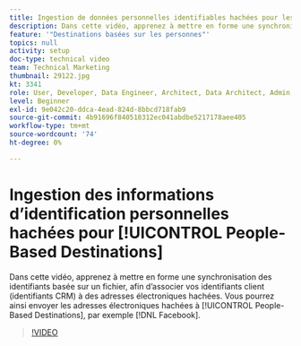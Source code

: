 ```yaml
---
title: Ingestion de données personnelles identifiables hachées pour les destinations basées sur les personnes
description: Dans cette vidéo, apprenez à mettre en forme une synchronisation des identifiants basée sur un fichier, afin d’associer vos identifiants client (identifiants CRM) à des adresses électroniques hachées.
feature: '"Destinations basées sur les personnes"'
topics: null
activity: setup
doc-type: technical video
team: Technical Marketing
thumbnail: 29122.jpg
kt: 3341
role: User, Developer, Data Engineer, Architect, Data Architect, Admin, Leader
level: Beginner
exl-id: 9e042c20-ddca-4ead-824d-8bbcd718fab9
source-git-commit: 4b91696f840518312ec041abdbe5217178aee405
workflow-type: tm+mt
source-wordcount: '74'
ht-degree: 0%

---
```


# Ingestion des informations d’identification personnelles hachées pour [!UICONTROL People-Based Destinations]

Dans cette vidéo, apprenez à mettre en forme une synchronisation des identifiants basée sur un fichier, afin d’associer vos identifiants client (identifiants CRM) à des adresses électroniques hachées. Vous pourrez ainsi envoyer les adresses électroniques hachées à [!UICONTROL People-Based Destinations], par exemple [!DNL Facebook].

>[!VIDEO](https://video.tv.adobe.com/v/29122/?quality=12)
